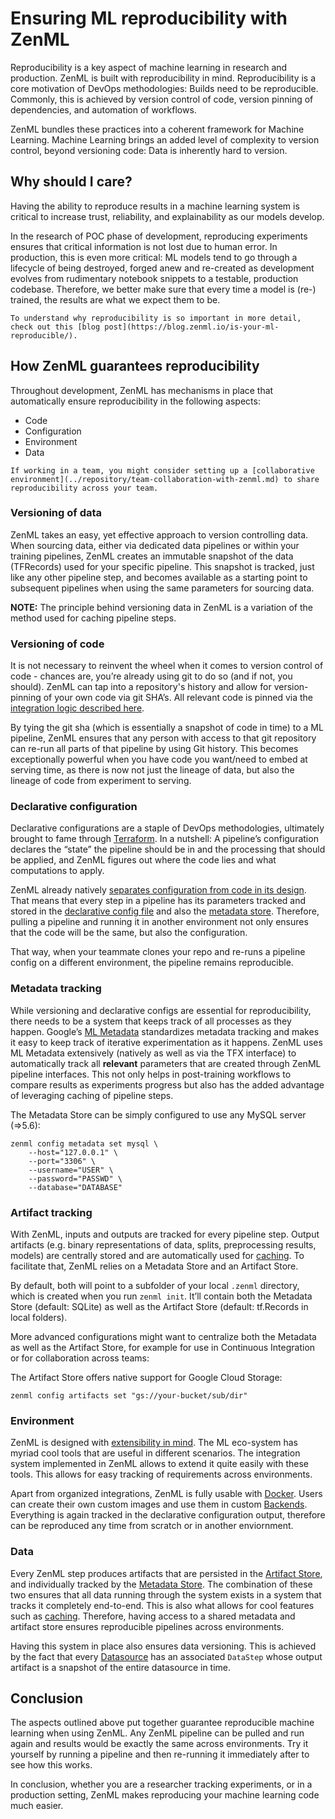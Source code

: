 # Ensuring ML reproducibility with ZenML
Reproducibility is a key aspect of machine learning in research and production.
ZenML is built with reproducibility in mind. Reproducibility is a core motivation of DevOps methodologies: Builds need to be reproducible. Commonly, this is achieved by version control of code, version pinning of dependencies, and automation of workflows. 

ZenML bundles these practices into a coherent framework for Machine Learning. Machine Learning brings an added level of complexity to version control, beyond versioning code: Data is inherently hard to version.

## Why should I care?
Having the ability to reproduce results in a machine learning system is critical to increase trust, reliability, and 
explainability as our models develop.


In the research of POC phase of development, reproducing experiments ensures that critical information is not lost due to 
human error. In production, this is even more critical: ML models tend to go through a lifecycle of being destroyed, forged anew and re-created as development evolves 
from rudimentary notebook snippets to a testable, production codebase. Therefore, we better make sure that every 
time a model is (re-) trained, the results are what we expect them to be.

```{hint}
To understand why reproducibility is so important in more detail, check out this [blog post](https://blog.zenml.io/is-your-ml-reproducible/).
```

## How ZenML guarantees reproducibility
Throughout development, ZenML has mechanisms in place that automatically ensure reproducibility in the following aspects:

* Code
* Configuration
* Environment
* Data

```{hint}
If working in a team, you might consider setting up a [collaborative environment](../repository/team-collaboration-with-zenml.md) to share reproducibility across your team.
```
### Versioning of data

ZenML takes an easy, yet effective approach to version controlling data. When sourcing data, either via dedicated data pipelines or within your training pipelines, ZenML creates an immutable snapshot of the data \(TFRecords\) used for your specific pipeline. This snapshot is tracked, just like any other pipeline step, and becomes available as a starting point to subsequent pipelines when using the same parameters for sourcing data.

**NOTE:** The principle behind versioning data in ZenML is a variation of the method used for caching pipeline steps.

### Versioning of code

It is not necessary to reinvent the wheel when it comes to version control of code - chances are, you’re 
already using git to do so \(and if not, you should\). ZenML can tap into a repository's history and allow 
for version-pinning of your own code via git SHA’s. All relevant code is pinned via the [integration logic described here](../repository/integration-with-git.md). 

By tying the git sha (which is essentially a snapshot of code in time) to a ML pipeline, ZenML ensures that any person with access to that 
git repository can re-run all parts of that pipeline by using Git history. This becomes exceptionally powerful when you have code you want/need to embed at serving time, as there is now not just the lineage of data, but also the lineage of code from experiment to serving.

### Declarative configuration
Declarative configurations are a staple of DevOps methodologies, ultimately brought to fame through [Terraform](https://terraform.io/). In a nutshell: A pipeline’s configuration declares the “state” the pipeline should be in and the processing that should be applied, and ZenML figures out where the code lies and what computations to apply.

ZenML already natively [separates configuration from code in its design](tracked-metadata.md). That means that every step in a pipeline has its parameters 
tracked and stored in the [declarative config file](../pipelines/what-is-a-pipeline.md) and also the [metadata store](../repository/metadata-store.md).
Therefore, pulling a pipeline and running it in another environment not only ensures that the code will be the same, but also the 
configuration.

That way, when your teammate clones your repo and re-runs a pipeline config on a different environment, the pipeline remains reproducible.

### Metadata tracking

While versioning and declarative configs are essential for reproducibility, there needs to be a system that keeps track of all processes as they happen. Google’s [ML Metadata](https://github.com/google/ml-metadata) standardizes metadata tracking and makes it easy to keep track of iterative experimentation as it happens. ZenML uses ML Metadata extensively \(natively as well as via the TFX interface\) to automatically track all **relevant** parameters that are created through ZenML pipeline interfaces. This not only helps in post-training workflows to compare results as experiments progress but also has the added advantage of leveraging caching of pipeline steps.

The Metadata Store can be simply configured to use any MySQL server \(=&gt;5.6\):

```text
zenml config metadata set mysql \
    --host="127.0.0.1" \ 
    --port="3306" \
    --username="USER" \
    --password="PASSWD" \
    --database="DATABASE"
```

### Artifact tracking

With ZenML, inputs and outputs are tracked for every pipeline step. Output artifacts \(e.g. binary representations of data, splits, preprocessing results, models\) are centrally stored and are automatically used for [caching](../benefits/reusing-artifacts.md). To facilitate that, ZenML relies on a Metadata Store and an Artifact Store.

By default, both will point to a subfolder of your local `.zenml` directory, which is created when you run `zenml init`. It’ll contain both the Metadata Store \(default: SQLite\) as well as the Artifact Store \(default: tf.Records in local folders\).

More advanced configurations might want to centralize both the Metadata as well as the Artifact Store, for example for use in Continuous Integration or for collaboration across teams:

The Artifact Store offers native support for Google Cloud Storage:

```text
zenml config artifacts set "gs://your-bucket/sub/dir"
```

### Environment
ZenML is designed with [extensibility in mind](integrations.md). The ML eco-system has myriad cool tools that are useful in different scenarios. The 
integration system implemented in ZenML allows to extend it quite easily with these tools. This allows for easy tracking of 
requirements across environments.

Apart from organized integrations, ZenML is fully usable with [Docker](../backends/using-docker.md). Users can create their own custom images 
and use them in custom [Backends](../backends/what-is-a-backend.md). Everything is again tracked in the declarative configuration output, therefore 
can be reproduced any time from scratch or in another enviornment.


### Data
Every ZenML step produces artifacts that are persisted in the [Artifact Store](../repository/artifact-store.md), and individually 
tracked by the [Metadata Store](../repository/metadata-store.md). The combination of these two ensures that all data running through 
the system exists in a system that tracks it completely end-to-end. This is also what allows for cool features such as [caching](../benefits/reusing-artifacts.md). 
Therefore, having access to a shared metadata and artifact store ensures reproducible pipelines across environments.

Having this system in place also ensures data versioning. This is achieved by the fact that every [Datasource](../datasources/what-is-a-datasource.md) has an 
associated `DataStep` whose output artifact is a snapshot of the entire datasource in time.

## Conclusion
The aspects outlined above put together guarantee reproducible machine learning when using ZenML. Any ZenML pipeline 
can be pulled and run again and results would be exactly the same across environments. Try it yourself by running a pipeline and 
then re-running it immediately after to see how this works.

In conclusion, whether you are a researcher tracking experiments, or in a production setting, ZenML makes reproducing your 
machine learning code much easier.